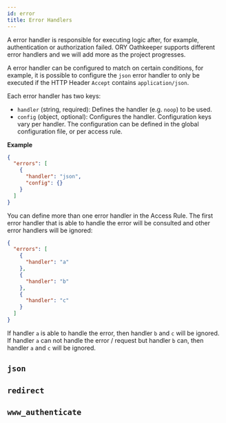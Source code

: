 ```yaml
---
id: error
title: Error Handlers
---
```


A error handler is responsible for executing logic after, for example, authentication or authorization failed. ORY
Oathkeeper supports different error handlers and we will add more as the project
progresses.

A error handler can be configured to match on certain conditions, for example, it is possible to configure the
`json` error handler to only be executed if the HTTP Header `Accept` contains `application/json`.

Each error handler has two keys:

- `handler` (string, required): Defines the handler (e.g. `noop`) to be used.
- `config` (object, optional): Configures the handler. Configuration keys vary
  per handler. The configuration can be defined in the global configuration
  file, or per access rule.

**Example**

```json
{
  "errors": [
    {
      "handler": "json",
      "config": {}
    }
  ]
}
```

You can define more than one error handler in the Access Rule. The first
error handler that is able to handle the error will be consulted and other
error handlers will be ignored:

```json
{
  "errors": [
    {
      "handler": "a"
    },
    {
      "handler": "b"
    },
    {
      "handler": "c"
    }
  ]
}
```

If handler `a` is able to handle the error, then handler `b` and
`c` will be ignored. If handler `a` can not handle the error / request but
handler `b` can, then handler `a` and `c` will be ignored.

## `json`
## `redirect`
## `www_authenticate`